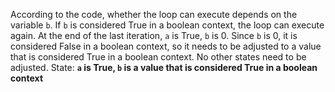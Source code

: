 According to the code, whether the loop can execute depends on the variable `b`. If `b` is considered True in a boolean context, the loop can execute again. At the end of the last iteration, `a` is True, `b` is 0. Since `b` is 0, it is considered False in a boolean context, so it needs to be adjusted to a value that is considered True in a boolean context. No other states need to be adjusted.
State: **`a` is True, `b` is a value that is considered True in a boolean context**